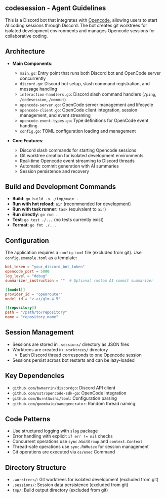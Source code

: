 ## codesession - Agent Guidelines

This is a Discord bot that integrates with [Opencode](https://opencode.ai), allowing users to start AI coding sessions through Discord. The bot creates git worktrees for isolated development environments and manages Opencode sessions for collaborative coding.

## Architecture

- **Main Components**:
  - `main.go`: Entry point that runs both Discord bot and OpenCode server concurrently
  - `discord.go`: Discord bot setup, slash command registration, and message handling
  - `interaction-handlers.go`: Discord slash command handlers (`/ping`, `/codesession`, `/commit`)
  - `opencode-server.go`: OpenCode server management and lifecycle
  - `opencode-client.go`: OpenCode client integration, session management, and event streaming
  - `opencode-event-types.go`: Type definitions for OpenCode event handling
  - `config.go`: TOML configuration loading and management

- **Core Features**:
  - Discord slash commands for starting Opencode sessions
  - Git worktree creation for isolated development environments
  - Real-time Opencode event streaming to Discord threads
  - Automatic commit generation with AI summaries
  - Session persistence and recovery

## Build and Development Commands

- **Build**: `go build -o ./tmp/main .`
- **Run with hot reload**: `air` (recommended for development)
- **Run with task runner**: `task` (equivalent to `air`)
- **Run directly**: `go run .`
- **Test**: `go test ./...` (no tests currently exist)
- **Format**: `go fmt ./...`

## Configuration

The application requires a `config.toml` file (excluded from git). Use `config.example.toml` as a template:

```toml
bot_token = "your_discord_bot_token"
opencode_port = 5000
log_level = "debug"
summarizer_instruction = ""  # Optional custom AI commit summarizer

[[model]]
provider_id = "openrouter"
model_id = "z-ai/glm-4.5"

[[repository]]
path = "/path/to/repository"
name = "repository_name"
```

## Session Management

- Sessions are stored in `.sessions/` directory as JSON files
- Worktrees are created in `.worktrees/` directory
  - Each Discord thread corresponds to one Opencode session
- Sessions persist across bot restarts and can be lazy-loaded

## Key Dependencies

- `github.com/bwmarrin/discordgo`: Discord API client
- `github.com/sst/opencode-sdk-go`: OpenCode integration
- `github.com/BurntSushi/toml`: Configuration parsing
- `github.com/goombaio/namegenerator`: Random thread naming

## Code Patterns

- Use structured logging with `slog` package
- Error handling with explicit `if err != nil` checks
- Concurrent operations use `sync.WaitGroup` and `context.Context`
- Thread-safe operations use `sync.RWMutex` for session management
- Git operations are executed via `os/exec` Command

## Directory Structure

- `.worktrees/`: Git worktrees for isolated development (excluded from git)
- `.sessions/`: Session data persistence (excluded from git)
- `tmp/`: Build output directory (excluded from git)
